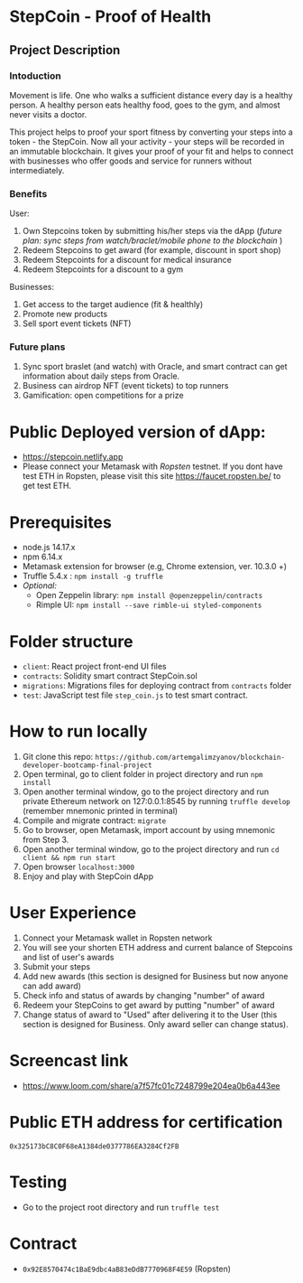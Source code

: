 # StepCoin - Proof of Health

## Project Description
### Intoduction
Movement is life. One who walks a sufficient distance every day is a healthy person.  A healthy person eats healthy food, goes to the gym, and almost never visits a doctor.  

This project helps to proof your sport fitness by converting your steps into a token - the StepCoin.   Now all your activity - your steps will be recorded in an immutable blockchain. It gives your proof of your fit and helps to connect with businesses who offer goods and service for runners without intermediately.

### Benefits
User: 
1. Own Stepcoins token by submitting his/her steps via the dApp (<i>future plan: sync steps from watch/braclet/mobile phone to the blockchain </i>)
2. Redeem Stepcoins to get award (for example, discount in sport shop)
3. Redeem Stepcoints for a discount for medical insurance 
4. Redeem Stepcoints for a discount to a gym

Businesses:
1. Get access to the target audience (fit & healthly)
2. Promote new products
3. Sell sport event tickets (NFT)

### Future plans
1. Sync sport braslet (and watch) with Oracle, and smart contract can get information about daily steps from Oracle.
2. Business can airdrop NFT (event tickets) to top runners
3. Gamification: open competitions for a prize


# Public Deployed version of dApp:
- https://stepcoin.netlify.app 
- Please connect your Metamask with *Ropsten* testnet. If you dont have test ETH in Ropsten, please visit this site https://faucet.ropsten.be/ to get test ETH.
 
# Prerequisites
- node.js 14.17.x
- npm 6.14.x
- Metamask extension for browser (e.g, Chrome extension, ver. 10.3.0 +)
- Truffle 5.4.x : `npm install -g truffle`
- <i>Optional:</i>
    - Open Zeppelin library: `npm install @openzeppelin/contracts`
    - Rimple UI: `npm install --save rimble-ui styled-components`

# Folder structure

- `client`: React project front-end UI files
- `contracts`: Solidity smart contract StepCoin.sol
- `migrations`: Migrations files for deploying contract from `contracts` folder
- `test`: JavaScript test file `step_coin.js` to test smart contract.


# How to run locally
1. Git clone this repo: `https://github.com/artemgalimzyanov/blockchain-developer-bootcamp-final-project`
2. Open terminal, go to client folder in project directory and run `npm install`
3. Open another terminal window, go to the project directory and run private Ethereum network on 127:0.0.1:8545 by running `truffle develop` (remember mnemonic printed in terminal)
4. Compile and migrate contract: `migrate`
5. Go to browser, open Metamask, import account by using mnemonic from Step 3.
6. Open another terminal window, go to the project directory and run `cd client && npm run start`
7. Open browser `localhost:3000`
8. Enjoy and play with StepCoin dApp


# User Experience
 1. Connect your Metamask wallet in Ropsten network
 2. You will see your shorten ETH address and current balance of Stepcoins and list of user's awards
 3. Submit your steps
 4. Add new awards (this section is designed for Business but now anyone can add award)
 5. Check info and status of awards by changing "number" of award
 6. Redeem your StepCoins to get award by putting "number" of award
 7. Change status of award to "Used" after delivering it to the User (this section is designed for Business. Only award seller can change status).

# Screencast link
- https://www.loom.com/share/a7f57fc01c7248799e204ea0b6a443ee

# Public ETH address for certification
`0x325173bC8C0F68eA1384de0377786EA3284Cf2FB`

# Testing
- Go to the project root directory and run `truffle test`

# Contract
- `0x92E8570474c1BaE9dbc4aB83eDdB7770968F4E59` (Ropsten)
